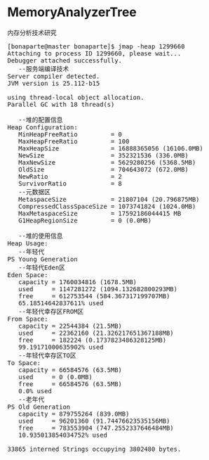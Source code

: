 # MemoryAnalyzerTree
内存分析技术研究

<pre>
[bonaparte@master bonaparte]$ jmap -heap 1299660
Attaching to process ID 1299660, please wait...
Debugger attached successfully.
   --服务端编译技术
Server compiler detected.
JVM version is 25.112-b15

using thread-local object allocation.
Parallel GC with 18 thread(s)

   --堆的配置信息
Heap Configuration:
   MinHeapFreeRatio         = 0
   MaxHeapFreeRatio         = 100
   MaxHeapSize              = 16888365056 (16106.0MB)
   NewSize                  = 352321536 (336.0MB)
   MaxNewSize               = 5629280256 (5368.5MB)
   OldSize                  = 704643072 (672.0MB)
   NewRatio                 = 2
   SurvivorRatio            = 8
   --元数据区
   MetaspaceSize            = 21807104 (20.796875MB)
   CompressedClassSpaceSize = 1073741824 (1024.0MB)
   MaxMetaspaceSize         = 17592186044415 MB
   G1HeapRegionSize         = 0 (0.0MB)
   
   --堆的使用信息
Heap Usage:
   --年轻代
PS Young Generation
   --年轻代Eden区
Eden Space:
   capacity = 1760034816 (1678.5MB)
   used     = 1147281272 (1094.132682800293MB)
   free     = 612753544 (584.367317199707MB)
   65.18514642837611% used
   --年轻代幸存区FROM区
From Space:
   capacity = 22544384 (21.5MB)
   used     = 22362160 (21.326217651367188MB)
   free     = 182224 (0.1737823486328125MB)
   99.19171000635902% used
   --年轻代幸存区TO区
To Space:
   capacity = 66584576 (63.5MB)
   used     = 0 (0.0MB)
   free     = 66584576 (63.5MB)
   0.0% used
   --老年代
PS Old Generation
   capacity = 879755264 (839.0MB)
   used     = 96201360 (91.74476623535156MB)
   free     = 783553904 (747.2552337646484MB)
   10.935013854034752% used

33865 interned Strings occupying 3802480 bytes.
</pre>